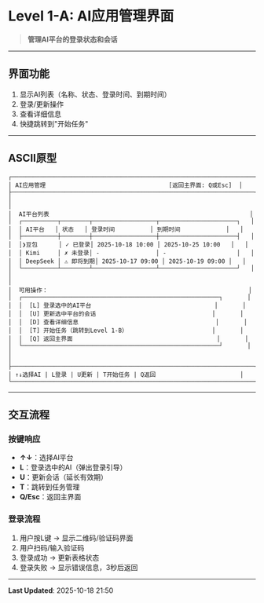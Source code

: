 # Level 1-A: AI应用管理界面

> **管理AI平台的登录状态和会话**

---

## 界面功能

1. 显示AI列表（名称、状态、登录时间、到期时间）
2. 登录/更新操作
3. 查看详细信息
4. 快捷跳转到"开始任务"

---

## ASCII原型

```
┌─────────────────────────────────────────────────────────────────────┐
│ AI应用管理                                   [返回主界面: Q或Esc]  │
├─────────────────────────────────────────────────────────────────────┤
│                                                                     │
│  AI平台列表                                                         │
│  ┌──────────┬────────┬──────────────────┬──────────────────────┐   │
│  │ AI平台   │ 状态   │ 登录时间          │ 到期时间             │   │
│  ├──────────┼────────┼──────────────────┼──────────────────────┤   │
│  │❯豆包      │ ✓ 已登录│ 2025-10-18 10:00 │ 2025-10-25 10:00   │   │
│  │ Kimi     │ ✗ 未登录│ -                │ -                    │   │
│  │ DeepSeek │ ⚠️ 即将到期│ 2025-10-17 09:00 │ 2025-10-19 09:00 │   │
│  └──────────┴────────┴──────────────────┴──────────────────────┘   │
│                                                                     │
│  可用操作：                                                         │
│  ┌────────────────────────────────────────────────────────┐       │
│  │  [L] 登录选中的AI平台                                   │       │
│  │  [U] 更新选中平台的会话                                 │       │
│  │  [D] 查看详细信息                                       │       │
│  │  [T] 开始任务（跳转到Level 1-B）                        │       │
│  │  [Q] 返回主界面                                         │       │
│  └────────────────────────────────────────────────────────┘       │
│                                                                     │
├─────────────────────────────────────────────────────────────────────┤
│ ↑↓选择AI | L登录 | U更新 | T开始任务 | Q返回                        │
└─────────────────────────────────────────────────────────────────────┘
```

---

## 交互流程

### 按键响应
- **↑↓**：选择AI平台
- **L**：登录选中的AI（弹出登录引导）
- **U**：更新会话（延长有效期）
- **T**：跳转到任务管理
- **Q/Esc**：返回主界面

### 登录流程
1. 用户按L键 → 显示二维码/验证码界面
2. 用户扫码/输入验证码
3. 登录成功 → 更新表格状态
4. 登录失败 → 显示错误信息，3秒后返回

---

**Last Updated**: 2025-10-18 21:50
